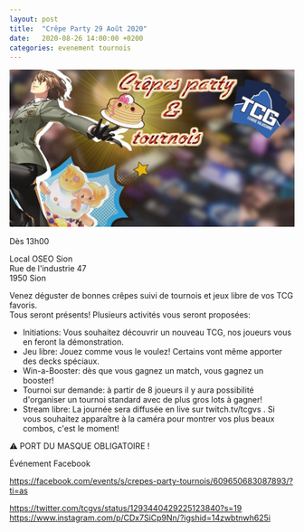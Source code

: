 ```yaml
---
layout: post
title:  "Crêpe Party 29 Août 2020"
date:   2020-08-26 14:00:00 +0200
categories: evenement tournois
---
```

![crepe party](/assets/img/IMG_20200812_090031_092.jpg)

Dès 13h00

Local OSEO Sion  
Rue de l'industrie 47  
1950 Sion  

Venez déguster de bonnes crêpes suivi de tournois et jeux libre de vos TCG favoris.  
Tous seront présents! Plusieurs activités vous seront proposées:  
- Initiations: Vous souhaitez découvrir un nouveau TCG, nos joueurs vous en feront la démonstration. 
- Jeu libre: Jouez comme vous le voulez! Certains vont même apporter des decks spéciaux. 
- Win-a-Booster: dès que vous gagnez un match, vous gagnez un booster!
- Tournoi sur demande: à partir de 8 joueurs il y aura possibilité d'organiser un tournoi standard avec de plus gros lots à gagner! 
- Stream libre: La journée sera diffusée en live sur twitch.tv/tcgvs . Si vous souhaitez apparaître à la caméra pour montrer vos plus beaux combos, c'est le moment!

⚠ PORT DU MASQUE OBLIGATOIRE !

Événement Facebook

<https://facebook.com/events/s/crepes-party-tournois/609650683087893/?ti=as>


<https://twitter.com/tcgvs/status/1293440429225123840?s=19>
<https://www.instagram.com/p/CDx7SiCp9Nn/?igshid=14zwbtnwh625i>
